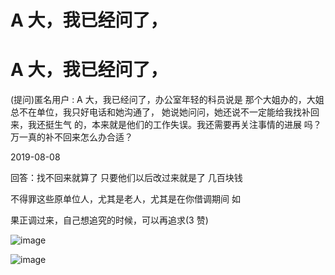 # A 大，我已经问了，

# A 大，我已经问了，

(提问)匿名用户 : A 大，我已经问了，办公室年轻的科员说是 那个大姐办的，大姐总不在单位，我只好电话和她沟通了， 她说她问问，她还说不一定能给我找补回来，我还挺生气 的，本来就是他们的工作失误。我还需要再关注事情的进展 吗？万一真的补不回来怎么办合适？

2019-08-08

回答：找不回来就算了 只要他们以后改过来就是了 几百块钱

不得罪这些原单位人，尤其是老人，尤其是在你借调期间 如

果正调过来，自己想追究的时候，可以再追求(3 赞)

![image](img/Image_017.png)

![image](img/Image_018.png)
